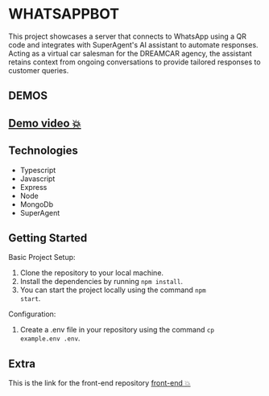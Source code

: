 # WHATSAPPBOT
This project showcases a server that connects to WhatsApp using a QR code and integrates with SuperAgent's AI assistant to automate responses. Acting as a virtual car salesman for the DREAMCAR agency, the assistant retains context from ongoing conversations to provide tailored responses to customer queries.
## DEMOS 
## [Demo video 💥](https://www.youtube.com/watch?v=BQUEjkmKau8)



## Technologies
- Typescript
- Javascript
- Express
- Node
- MongoDb
- SuperAgent

## Getting Started
Basic Project Setup:
1. Clone the repository to your local machine.
2. Install the dependencies by running <code>npm install</code>.
3. You can start the project locally using the command <code>npm start</code>.

Configuration:
1. Create a .env file in your repository using the command <code>cp example.env .env</code>. 
## Extra
This is the link for the front-end repository [front-end 💥](https://github.com/Germiquere/whatsappbotClient)
